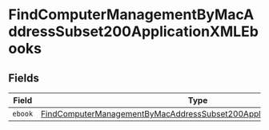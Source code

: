 # FindComputerManagementByMacAddressSubset200ApplicationXMLEbooks


## Fields

| Field                                                                                                                                                                   | Type                                                                                                                                                                    | Required                                                                                                                                                                | Description                                                                                                                                                             |
| ----------------------------------------------------------------------------------------------------------------------------------------------------------------------- | ----------------------------------------------------------------------------------------------------------------------------------------------------------------------- | ----------------------------------------------------------------------------------------------------------------------------------------------------------------------- | ----------------------------------------------------------------------------------------------------------------------------------------------------------------------- |
| `ebook`                                                                                                                                                                 | [FindComputerManagementByMacAddressSubset200ApplicationXMLEbooksEbook](../../models/operations/findcomputermanagementbymacaddresssubset200applicationxmlebooksebook.md) | :heavy_minus_sign:                                                                                                                                                      | N/A                                                                                                                                                                     |